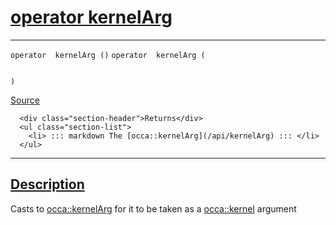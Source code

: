 
<h1 id="operator  kernel-arg">
 <a href="#/api/memory/operator_kernelArg" class="anchor">
   <span>operator  kernelArg</span>
  </a>
</h1>

<div class="signature">

<hr>

  <div class="definition-container">
    <div class="definition">
      <code class="desktop-only">operator  kernelArg ()</code>
      <code class="mobile-only">operator  kernelArg (
    
)</code>
      <div class="flex-spacing"></div>
      <a href="https://github.com/libocca/occa/blob/d617b895/include/occa/core/memory.hpp#L152" target="_blank">Source</a>
    </div>
    <div class="description">

      <div class="section-header">Returns</div>
      <ul class="section-list">
        <li> ::: markdown The [occa::kernelArg](/api/kernelArg) ::: </li>
      </ul>
</div>
  </div>

  <hr>
</div>


<h2 id="description">
 <a href="#/api/memory/operator_kernelArg?id=description" class="anchor">
   <span>Description</span>
  </a>
</h2>

Casts to [occa::kernelArg](/api/kernelArg) for it to be taken as a [occa::kernel](/api/kernel/) argument
